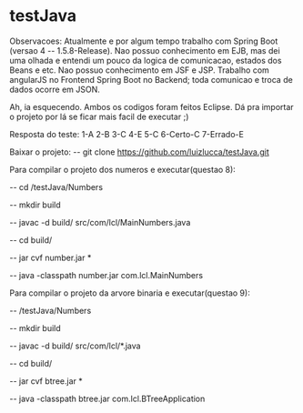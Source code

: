 # testJava

Observacoes:
Atualmente e por algum tempo trabalho com Spring Boot (versao 4 -- 1.5.8-Release).
Nao possuo conhecimento em EJB, mas dei uma olhada e entendi um pouco da logica de comunicacao, estados dos Beans e etc.
Nao possuo conhecimento em JSF e JSP. Trabalho com angularJS no Frontend Spring Boot no Backend; toda comunicao e troca de dados ocorre em JSON.

Ah, ia esquecendo. Ambos os codigos foram feitos Eclipse. Dá pra importar o projeto por lá se ficar mais facil de executar ;)

Resposta do teste:
1-A
2-B
3-C
4-E
5-C
6-Certo-C
7-Errado-E



Baixar o projeto:
-- git clone https://github.com/luizlucca/testJava.git

Para compilar o projeto dos numeros e executar(questao 8):

-- cd /testJava/Numbers

-- mkdir build

-- javac -d build/ src/com/lcl/MainNumbers.java

-- cd build/

-- jar cvf number.jar *

-- java -classpath number.jar com.lcl.MainNumbers

Para compilar o projeto da arvore binaria e executar(questao 9):

-- /testJava/Numbers

-- mkdir build

-- javac -d build/ src/com/lcl/*.java

-- cd build/

-- jar cvf btree.jar *

-- java -classpath btree.jar com.lcl.BTreeApplication
